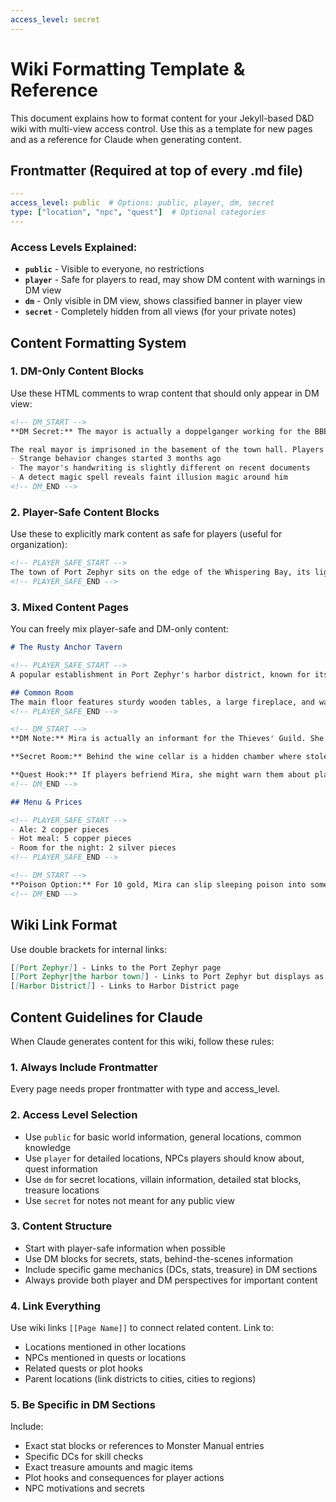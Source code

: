 ```yaml
---
access_level: secret
---
```


# Wiki Formatting Template & Reference

This document explains how to format content for your Jekyll-based D&D wiki with multi-view access control. Use this as a template for new pages and as a reference for Claude when generating content.

## Frontmatter (Required at top of every .md file)

```yaml
---
access_level: public  # Options: public, player, dm, secret
type: ["location", "npc", "quest"]  # Optional categories
---
```

### Access Levels Explained:

- **`public`** - Visible to everyone, no restrictions
- **`player`** - Safe for players to read, may show DM content with warnings in DM view
- **`dm`** - Only visible in DM view, shows classified banner in player view
- **`secret`** - Completely hidden from all views (for your private notes)

## Content Formatting System

### 1. DM-Only Content Blocks

Use these HTML comments to wrap content that should only appear in DM view:

```markdown
<!-- DM_START -->
**DM Secret:** The mayor is actually a doppelganger working for the BBEG. 

The real mayor is imprisoned in the basement of the town hall. Players can find clues:
- Strange behavior changes started 3 months ago
- The mayor's handwriting is slightly different on recent documents
- A detect magic spell reveals faint illusion magic around him
<!-- DM_END -->
```

### 2. Player-Safe Content Blocks

Use these to explicitly mark content as safe for players (useful for organization):

```markdown
<!-- PLAYER_SAFE_START -->
The town of Port Zephyr sits on the edge of the Whispering Bay, its lighthouse serving as a beacon for ships navigating the treacherous waters. The town is governed by Mayor Aldric Brennan, a respected figure who has led the community for over a decade.
<!-- PLAYER_SAFE_END -->
```

### 3. Mixed Content Pages

You can freely mix player-safe and DM-only content:

```markdown
# The Rusty Anchor Tavern

<!-- PLAYER_SAFE_START -->
A popular establishment in Port Zephyr's harbor district, known for its strong ale and stronger stories. The tavern is run by Mira Saltwind, a former sailor with an impressive collection of nautical tattoos.

## Common Room
The main floor features sturdy wooden tables, a large fireplace, and walls decorated with maritime artifacts. Local fishermen and visiting merchants gather here nightly.
<!-- PLAYER_SAFE_END -->

<!-- DM_START -->
**DM Note:** Mira is actually an informant for the Thieves' Guild. She reports on wealthy visitors and cargo manifests.

**Secret Room:** Behind the wine cellar is a hidden chamber where stolen goods are temporarily stored. DC 15 Investigation to find the hidden door.

**Quest Hook:** If players befriend Mira, she might warn them about planned heists or ask for help with guild problems.
<!-- DM_END -->

## Menu & Prices

<!-- PLAYER_SAFE_START -->
- Ale: 2 copper pieces
- Hot meal: 5 copper pieces  
- Room for the night: 2 silver pieces
<!-- PLAYER_SAFE_END -->

<!-- DM_START -->
**Poison Option:** For 10 gold, Mira can slip sleeping poison into someone's drink (Contact Poison, DC 13 CON save or fall unconscious for 1 hour).
<!-- DM_END -->
```

## Wiki Link Format

Use double brackets for internal links:

```markdown
[[Port Zephyr]] - Links to the Port Zephyr page
[[Port Zephyr|the harbor town]] - Links to Port Zephyr but displays as "the harbor town"
[[Harbor District]] - Links to Harbor District page
```

## Content Guidelines for Claude

When Claude generates content for this wiki, follow these rules:

### 1. Always Include Frontmatter
Every page needs proper frontmatter with type and access_level.

### 2. Access Level Selection
- Use `public` for basic world information, general locations, common knowledge
- Use `player` for detailed locations, NPCs players should know about, quest information
- Use `dm` for secret locations, villain information, detailed stat blocks, treasure locations
- Use `secret` for notes not meant for any public view

### 3. Content Structure
- Start with player-safe information when possible
- Use DM blocks for secrets, stats, behind-the-scenes information
- Include specific game mechanics (DCs, stats, treasure) in DM sections
- Always provide both player and DM perspectives for important content

### 4. Link Everything
Use wiki links `[[Page Name]]` to connect related content. Link to:
- Locations mentioned in other locations
- NPCs mentioned in quests or locations  
- Related quests or plot hooks
- Parent locations (link districts to cities, cities to regions)

### 5. Be Specific in DM Sections
Include:
- Exact stat blocks or references to Monster Manual entries
- Specific DCs for skill checks
- Exact treasure amounts and magic items
- Plot hooks and consequences for player actions
- NPC motivations and secrets